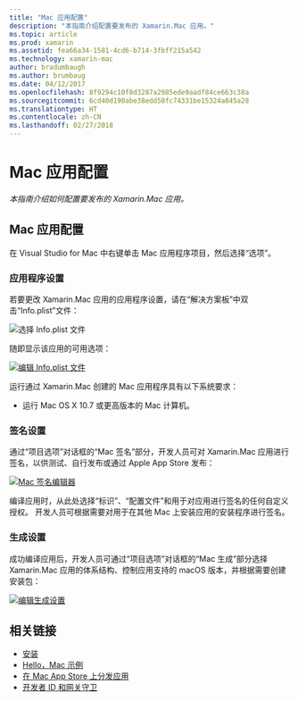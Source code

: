 ```yaml
---
title: "Mac 应用配置"
description: "本指南介绍配置要发布的 Xamarin.Mac 应用。"
ms.topic: article
ms.prod: xamarin
ms.assetid: fea66a34-1581-4cd6-b714-3fbff215a542
ms.technology: xamarin-mac
author: bradumbaugh
ms.author: brumbaug
ms.date: 04/12/2017
ms.openlocfilehash: 8f9294c10f8d3287a2985ede9aadf84ce663c38a
ms.sourcegitcommit: 6cd40d190abe38edd50fc74331be15324a845a28
ms.translationtype: HT
ms.contentlocale: zh-CN
ms.lasthandoff: 02/27/2018
---
```

# <a name="mac-app-configuration"></a>Mac 应用配置

_本指南介绍如何配置要发布的 Xamarin.Mac 应用。_


## <a name="mac-app-configuration"></a>Mac 应用配置

在 Visual Studio for Mac 中右键单击 Mac 应用程序项目，然后选择“选项”。


### <a name="application-settings"></a>应用程序设置

若要更改 Xamarin.Mac 应用的应用程序设置，请在“解决方案板”中双击“Info.plist”文件：

![选择 Info.plist 文件](app-configuration-images/config04.png "选择 Info.plist 文件")

随即显示该应用的可用选项：

 [![编辑 Info.plist 文件](app-configuration-images/config01.png "编辑 Info.plist 文件")](app-configuration-images/config01-large.png)

运行通过 Xamarin.Mac 创建的 Mac 应用程序具有以下系统要求：

- 运行 Mac OS X 10.7 或更高版本的 Mac 计算机。


### <a name="signing-settings"></a>签名设置

通过“项目选项”对话框的“Mac 签名”部分，开发人员可对 Xamarin.Mac 应用进行签名，以供测试、自行发布或通过 Apple App Store 发布：

[![Mac 签名编辑器](app-configuration-images/config02.png "Mac 签名窗口")](app-configuration-images/config02-large.png)

编译应用时，从此处选择“标识”、“配置文件”和用于对应用进行签名的任何自定义授权。 开发人员可根据需要对用于在其他 Mac 上安装应用的安装程序进行签名。


### <a name="build-settings"></a>生成设置

成功编译应用后，开发人员可通过“项目选项”对话框的“Mac 生成”部分选择 Xamarin.Mac 应用的体系结构、控制应用支持的 macOS 版本，并根据需要创建安装包：

 [![编辑生成设置](app-configuration-images/config03.png "编辑生成设置")](app-configuration-images/config03-large.png)


## <a name="related-links"></a>相关链接

- [安装](/visualstudio/mac/installation/)
- [Hello，Mac 示例](~/mac/get-started/hello-mac.md)
- [在 Mac App Store 上分发应用](https://developer.apple.com/devcenter/mac/checklist/)
- [开发者 ID 和网关守卫](https://developer.apple.com/resources/developer-id/)
